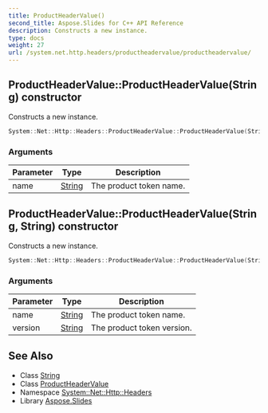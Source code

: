 ```yaml
---
title: ProductHeaderValue()
second_title: Aspose.Slides for C++ API Reference
description: Constructs a new instance.
type: docs
weight: 27
url: /system.net.http.headers/productheadervalue/productheadervalue/
---
```

## ProductHeaderValue::ProductHeaderValue(String) constructor


Constructs a new instance.

```cpp
System::Net::Http::Headers::ProductHeaderValue::ProductHeaderValue(String name)
```


### Arguments

| Parameter | Type | Description |
| --- | --- | --- |
| name | [String](../../../system/string/) | The product token name. |

## ProductHeaderValue::ProductHeaderValue(String, String) constructor


Constructs a new instance.

```cpp
System::Net::Http::Headers::ProductHeaderValue::ProductHeaderValue(String name, String version)
```


### Arguments

| Parameter | Type | Description |
| --- | --- | --- |
| name | [String](../../../system/string/) | The product token name. |
| version | [String](../../../system/string/) | The product token version. |

## See Also

* Class [String](../../../system/string/)
* Class [ProductHeaderValue](../)
* Namespace [System::Net::Http::Headers](../../)
* Library [Aspose.Slides](../../../)